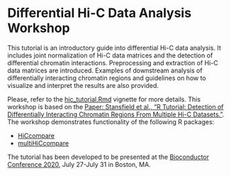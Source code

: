 <!--[![Build Status](https://travis-ci.org/dozmorovlab/HiCcompareWorkshop.svg?branch=master)](https://travis-ci.com/github/dozmorovlab/HiCcompareWorkshop/builds)-->

# Differential Hi-C Data Analysis Workshop

This tutorial is an introductory guide into differential Hi-C data analysis. It includes joint normalization of Hi-C data matrices and the detection of differential chromatin interactions. Preprocessing and extraction of Hi-C data matrices are introduced. Examples of downstream analysis of differentially interacting chromatin regions and guidelines on how to visualize and interpret the results are also provided.

Please, refer to the [hic_tutorial.Rmd](vignettes/hic_tutorial.Rmd) vignette for more details. This workshop is based on the [Paper: Stansfield et al., “R Tutorial: Detection of Differentially Interacting Chromatin Regions From Multiple Hi-C Datasets.”](https://currentprotocols.onlinelibrary.wiley.com/doi/abs/10.1002/cpbi.76). The workshop demonstrates functionality of the following R packages:

* [HiCcompare](https://www.bioconductor.org/packages/HiCcompare)
* [multiHiCcompare](https://bioconductor.org/packages/multiHiCcompare)

The tutorial has been developed to be presented at the [Bioconductor Conference 2020](https://bioc2020.bioconductor.org/), July 27-July 31 in Boston, MA.


